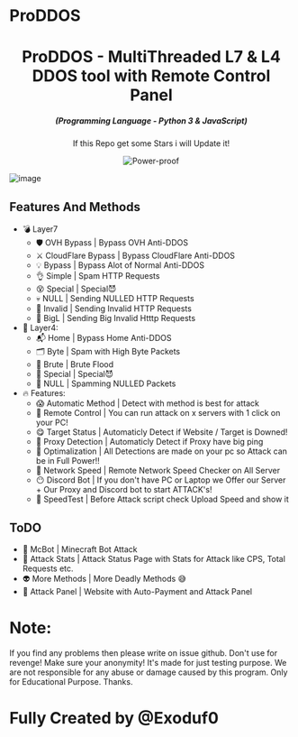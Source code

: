 # ProDDOS
<h1 align="center">ProDDOS - MultiThreaded L7 &amp; L4 DDOS tool with Remote Control Panel</h1>
<em><h5 align="center">(Programming Language - Python 3 &amp; JavaScript)</h5></em>

<p align="center">If this Repo get some Stars i will Update it!</p>

<p align="center"You can buy FULL Version here: https://discord.gg/4VZShbzUhu</p>


<p align="center">
  <img src="https://cdn.discordapp.com/attachments/1129880311048699916/1129924066158051328/image.png" title="Power-proof">
</p>

![image](https://github.com/Exoduf0/ProDDOS/assets/119462427/c659acaf-5c6c-4ffe-bf0a-65d4e9c877a5)

## Features And Methods 

  * 💣 Layer7
    * 🛡 OVH Bypass | Bypass OVH Anti-DDOS
    * ⚔️ CloudFlare Bypass | Bypass CloudFlare Anti-DDOS
    * 💡 Bypass | Bypass Alot of Normal Anti-DDOS
    * 👌 Simple | Spam HTTP Requests
    * 😵 Special | Special😈
    * 💀 NULL | Sending NULLED HTTP Requests
    * 🤖 Invalid | Sending Invalid HTTP Requests
    * 👾 BigL | Sending Big Invalid Htttp Requests
  * 🧨 Layer4:
    * 📬 Home | Bypass Home Anti-DDOS
    * 🗂 Byte | Spam with High Byte Packets
    * 💜 Brute | Brute Flood
    * 🦾 Special | Special😈
    * 👀 NULL | Spamming NULLED Packets
  * 🔥 Features:
    * 😱 Automatic Method | Detect with method is best for attack
    * 🤤 Remote Control | You can run attack on x servers with 1 click on your PC!
    * 😋 Target Status | Automaticly Detect if Website / Target is Downed!
    * 🥶 Proxy Detection | Automaticly Detect if Proxy have big ping
    * 🥵 Optimalization | All Detections are made on your pc so Attack can be in Full Power!!
    * 🤯 Network Speed | Remote Network Speed Checker on All Server
    * 😶 Discord Bot | If you don't have PC or Laptop we Offer our Server + Our Proxy and Discord bot to start ATTACK's!
    * 👅 SpeedTest | Before Attack script check Upload Speed and show it

## ToDO
  * 🥴 McBot | Minecraft Bot Attack
  * 🤪 Attack Stats | Attack Status Page with Stats for Attack like CPS, Total Requests etc.
  * 👽 More Methods | More Deadly Methods 😅
  * 🤩 Attack Panel | Website with Auto-Payment and Attack Panel


# Note:
If you find any problems then please write on issue github. Don't use for revenge! Make sure your anonymity!
It's made for just testing purpose.
We are not responsible for any abuse or damage caused by this program. Only for Educational Purpose.
Thanks.

# Fully Created by @Exoduf0
    
